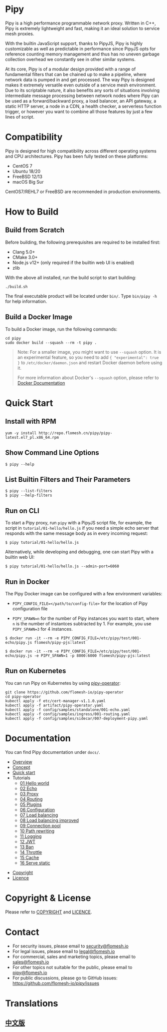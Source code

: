 # Pipy

Pipy is a high performance programmable network proxy. Written in C++, Pipy is extremely
lightweight and fast, making it an ideal solution to service mesh proxies.

With the builtin JavaScript support, thanks to PipyJS, Pipy is highly
customizable as well as predictable in performance since PipyJS opts for reference
counting memory management and thus has no uneven garbage collection
overhead we constantly see in other similar systems.

At its core, Pipy is of a modular design provided with a range of fundamental
filters that can be chained up to make a pipeline, where network data is pumped
in and get processed. The way Pipy is designed makes it extremely versatile
even outside of a service mesh environment. Due to its scriptable nature, it also
benefits any sorts of situations involving intermediate message processing between
network nodes where Pipy can be used as a forward/backward proxy, a load balancer,
an API gateway, a static HTTP server, a node in a CDN, a health checker, a serverless
function trigger, or however you want to combine all those features by just a few lines
of script.

# Compatibility

Pipy is designed for high compatibility across different operating systems and
CPU architectures. Pipy has been fully tested on these platforms:

* CentOS 7
* Ubuntu 18/20
* FreeBSD 12/13
* macOS Big Sur

CentOS7/REHL7 or FreeBSD are recommended in production environments.

# How to Build

## Build from Scratch

Before building, the following prerequisites are required to be installed first:

* Clang 5.0+
* CMake 3.0+
* Node.js v12+ (only required if the builtin web UI is enabled)
* zlib

With the above all installed, run the build script to start building:

```
./build.sh
```

The final executable product will be located under `bin/`. Type `bin/pipy -h` for help information.

## Build a Docker Image

To build a Docker image, run the following commands:

```
cd pipy
sudo docker build --squash --rm -t pipy .
```

> Note: For a smaller image, you might want to use `--squash` option. It is an experimental feature, so
you need to add `{ "experimental": true }` to `/etc/docker/daemon.json` and restart Docker daemon
before using it.
>
> For more information about Docker's `--squash` option, please refer to
[Docker Documentation](https://docs.docker.com/engine/reference/commandline/image_build/)

# Quick Start

## Install with RPM

```
yum -y install http://repo.flomesh.cn/pipy/pipy-latest.el7_pl.x86_64.rpm
```

## Show Command Line Options

```
$ pipy --help
```

## List Builtin Filters and Their Parameters

```
$ pipy --list-filters
$ pipy --help-filters
```

## Run on CLI

To start a Pipy proxy, run `pipy` with a PipyJS script file, for example, the script
in `tutorial/01-hello/hello.js` if you need a simple echo server that responds with the same message
body as in every incoming request:

```
$ pipy tutorial/01-hello/hello.js
```

Alternatively, while developing and debugging, one can start Pipy with a builtin web UI:

```
$ pipy tutorial/01-hello/hello.js --admin-port=6060
```

## Run in Docker

The Pipy Docker image can be configured with a few environment variables:

* `PIPY_CONFIG_FILE=</path/to/config-file>` for the location of Pipy configuration file

* `PIPY_SPAWN=n` for the number of Pipy instances you want to start, where `n` is the number
  of instantces subtracted by 1. For example, you use `PIPY_SPAWN=3` for 4 instances.

```
$ docker run -it --rm -e PIPY_CONFIG_FILE=/etc/pipy/test/001-echo/pipy.js flomesh/pipy-pjs:latest
```

```
$ docker run -it --rm -e PIPY_CONFIG_FILE=/etc/pipy/test/001-echo/pipy.js -e PIPY_SPAWN=1 -p 8000:6000 flomesh/pipy-pjs:latest
```

## Run on Kubernetes

You can run Pipy on Kubernetes by using [pipy-operator](https://github.com/flomesh-io/pipy-operator):

```
git clone https://github.com/flomesh-io/pipy-operator
cd pipy-operator
kubectl apply -f etc/cert-manager-v1.1.0.yaml
kubectl apply -f artifact/pipy-operator.yaml
kubectl apply -f config/samples/standalone/001-echo.yaml
kubectl apply -f config/samples/ingress/001-routing.yaml
kubectl apply -f config/samples/sidecar/007-deployment-pipy.yaml
```

# Documentation

You can find Pipy documentation under `docs/`.

* [Overview](./docs/overview.mdx)
* [Concept](./docs/concepts.mdx)
* [Quick start](./docs/quick-start.mdx)
* Tutorials
    * [01 Hello world](./docs/tutorial/01-hello.mdx)
    * [02 Echo](./docs/tutorial/02-echo.mdx)
    * [03 Proxy](./docs/tutorial/03-proxy.mdx)
    * [04 Routing](./docs/tutorial/04-routing.mdx)
    * [05 Plugins](./docs/tutorial/05-plugins.mdx)
    * [06 Configuration](./docs/tutorial/06-configuration.mdx)
    * [07 Load balancing](./docs/tutorial/07-load-balancing.mdx)
    * [08 Load balancing improved](./docs/tutorial/08-load-balancing-improved.mdx)
    * [09 Connection pool](./docs/tutorial/09-connection-pool.mdx)
    * [10 Path rewriting](./docs/tutorial/10-path-rewriting.mdx)
    * [11 Logging](./docs/tutorial/11-logging.mdx)
    * [12 JWT](./docs/tutorial/12-jwt.mdx)
    * [13 Ban](./docs/tutorial/13-ban.mdx)
    * [14 Throttle](./docs/tutorial/14-throttle.mdx)
    * [15 Cache](./docs/tutorial/15-cache.mdx)
    * [16 Serve static](./docs/tutorial/16-serve-static.mdx)
<!--* [17 Body transform](./docs/tutorial/17-body-transform.mdx)
    * [18 TLS](./docs/tutorial/18-tls.mdx)-->
* [Copyright](COPYRIGHT)
* [Licence](LICENCE)


# Copyright & License

Please refer to [COPYRIGHT](./COPYRIGHT)
and [LICENCE](./LICENCE).

# Contact

* For security issues, please email to security@flomesh.io
* For legal issues, please email to legal@flomesh.io
* For commercial, sales and marketing topics, please email to sales@flomesh.io
* For other topics not suitable for the public, please email to pipy@flomesh.io
* For public discussions, please go to GitHub issues: https://github.com/flomesh-io/pipy/issues

# Translations

## [中文版](./README_zh.md)
